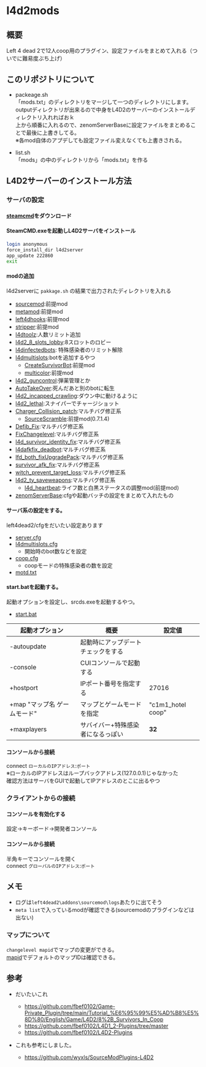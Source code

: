 # l4d2mods

## 概要

Left 4 dead 2で12人coop用のプラグイン、設定ファイルをまとめて入れる（ついでに難易度ぶち上げ）

## このリポジトリについて

- packeage.sh  
「mods.txt」のディレクトリをマージして一つのディレクトリにします。  
outputディレクトリが出来るので中身をL4D2のサーバーのインストールディレクトリ入れればおｋ  
上から順番に入れるので、zenomServerBaseに設定ファイルをまとめることで最後に上書きしてる。  
※各mod自体のアプデしても設定ファイル変えなくても上書きされる。

- list.sh  
「mods」の中のディレクトリから「mods.txt」を作る

## L4D2サーバーのインストール方法

### サーバの設定

#### [steamcmd](https://steamcdn-a.akamaihd.net/client/installer/steamcmd.zip)をダウンロード

#### SteamCMD.exeを起動しL4D2サーバをインストール

```bash
login anonymous
force_install_dir l4d2server
app_update 222860
exit
```

#### modの追加

l4d2serverに `pakkage.sh` の結果で出力されたディレクトリを入れる

- [sourcemod](https://www.sourcemod.net/downloads.php):前提mod
- [metamod](https://www.metamodsource.net/downloads.php?branch=stable):前提mod
- [left4dhooks](https://forums.alliedmods.net/showthread.php?t=321696):前提mod
- [stripper](https://github.com/fbef0102/Game-Private_Plugin/blob/main/Tutorial_%E6%95%99%E5%AD%B8%E5%8D%80/English/Server/Install_Other_File#stripper):前提mod 
- [l4dtoolz](https://github.com/fbef0102/Game-Private_Plugin/blob/main/Tutorial_%E6%95%99%E5%AD%B8%E5%8D%80/English/Server/Install_Other_File#l4dtoolz):人数リミット追加  
- [l4d2_8_slots_lobby](https://github.com/fbef0102/Game-Private_Plugin/releases/tag/file):8スロットのロビー 
- [l4dinfectedbots](https://github.com/fbef0102/L4D1_2-Plugins/tree/master/l4dinfectedbots): 特殊感染者のリミット解除
- [l4dmultislots](https://github.com/fbef0102/L4D1_2-Plugins/tree/master/l4dmultislots):botを追加するやつ  
    - [CreateSurvivorBot](https://forums.alliedmods.net/showpost.php?p=2729883&postcount=16):前提mod  
    - [multicolor](https://github.com/fbef0102/L4D1_2-Plugins/releases/tag/Multi-Colors):前提mod 
- [l4d2_guncontrol](https://forums.alliedmods.net/showthread.php?p=1020236):弾薬管理とか
- [AutoTakeOver](https://github.com/fbef0102/L4D1_2-Plugins/tree/master/_AutoTakeOver):死んだあと別のbotに転生
- [l4d2_incapped_crawling](https://forums.alliedmods.net/showthread.php?p=1291588):ダウン中に動けるように  
- [l4d2_lethal](https://forums.alliedmods.net/showpost.php?p=2686359&postcount=91):スナイパーでチャージショット  
- [Charger_Collision_patch](https://github.com/LuxLuma/Left-4-fix/tree/master):マルチバグ修正系  
    - [SourceScramble](https://github.com/nosoop/SMExt-SourceScramble):前提mod(0.7.1.4)
- [Defib_Fix](https://forums.alliedmods.net/showthread.php?t=315483):マルチバグ修正系  
- [FixChangelevel](https://github.com/Target5150/MoYu_Server_Stupid_Plugins/tree/master/The%20Last%20Stand/l4d2_fix_changelevel):マルチバグ修正系 
- [l4d_survivor_identity_fix](https://forums.alliedmods.net/showpost.php?p=2718792&postcount=36):マルチバグ修正系  
- [l4dafkfix_deadbot](https://github.com/fbef0102/L4D1_2-Plugins/tree/master/l4dafkfix_deadbot):マルチバグ修正系  
- [lfd_both_fixUpgradePack](https://github.com/fbef0102/L4D2-Plugins/tree/master/lfd_both_fixUpgradePack):マルチバグ修正系  
- [survivor_afk_fix](https://forums.alliedmods.net/showthread.php?t=326742):マルチバグ修正系  
- [witch_prevent_target_loss](https://github.com/LuxLuma/Left-4-fix/tree/master/left%204%20fix/witch/witch_target_patch):マルチバグ修正系  
- [l4d2_ty_saveweapons](https://github.com/fbef0102/L4D2-Plugins/tree/master/l4d2_ty_saveweapons):マルチバグ修正系  
    - [l4d_heartbeat](https://github.com/fbef0102/L4D1_2-Plugins/tree/master/l4d_heartbeat):ライフ数と白黒ステータスの調整mod(前提mod)
- [zenomServerBase](mods/zenomServerBase):cfgや起動バッチの設定をまとめて入れたもの

#### サーバ系の設定をする。
left4dead2/cfgをだいたい設定あります

- [server.cfg](mods/zenomServerBase/cfg/server.cfg)
- [l4dmultislots.cfg](mods/zenomServerBase/cfg/sourcemod/l4dmultislots.cfg)
    - 開始時のbot数などを設定
- [coop.cfg](mods/zenomServerBase/addons/sourcemod/data/l4dinfectedbots/coop.cfg)
    - coopモードの特殊感染者の数を設定
- [motd.txt](mods/zenomServerBase/motd.txt)

#### start.batを起動する。

起動オプションを設定し、srcds.exeを起動するやつ。

- [start.bat](mods/zenomServerBase/start.bat)

| 起動オプション            | 概要                | 設定値               |
| ------------------ | ----------------- | ----------------- |
| -autoupdate        | 起動時にアップデートチェックをする |                   |
| -console           | CUIコンソールで起動する     |                   |
| +hostport          | IPポート番号を指定する      | 27016             |
| +map "マップ名 ゲームモード" | マップとゲームモードを指定     | "c1m1_hotel coop" |
| +maxplayers        | サバイバー+特殊感染者になるっぽい | **32**            |

#### コンソールから接続

connect `ローカルのIPアドレス`:`ポート`  
※ローカルのIPアドレスはループバックアドレス(127.0.0.1)じゃなかった  
確認方法はサーバをGUIで起動してIPアドレスのとこに出るやつ

### クライアントからの接続

#### コンソールを有効化する

設定→キーボード→開発者コンソール

#### コンソールから接続

半角キーでコンソールを開く  
connect `グローバルのIPアドレス`:`ポート`

## メモ

- ログは`left4dead2\addons\sourcemod\logs`あたりに出てそう
- `meta list`で入っているmodが確認できる(sourcemodのプラグインなどは出ない)

### マップについて

`changelevel mapid`でマップの変更ができる。   
[mapid](https://commands.gg/l4d2/map)でデフォルトのマップIDは確認できる。

## 参考
- だいたいこれ 
    - https://github.com/fbef0102/Game-Private_Plugin/tree/main/Tutorial_%E6%95%99%E5%AD%B8%E5%8D%80/English/Game/L4D2/8%2B_Survivors_In_Coop  
    - https://github.com/fbef0102/L4D1_2-Plugins/tree/master
    - https://github.com/fbef0102/L4D2-Plugins

- これも参考にしました。  
    - https://github.com/wyxls/SourceModPlugins-L4D2


